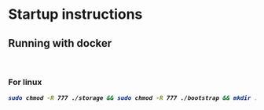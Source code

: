 # Startup instructions
## Running with docker
<br>

### For linux
<b><i>
```bash
sudo chmod -R 777 ./storage && sudo chmod -R 777 ./bootstrap && mkdir ./tmp/mysql -p && cp -ri .env.example .env && docker compose up --build -d --wait && docker exec -it laravel-livewire-demo-exam-php-1 bash -c "composer u -n && composer i -n && php artisan key:generate && php artisan storage:link && php artisan migrate && php artisan db:seed"
```
</i></b>


